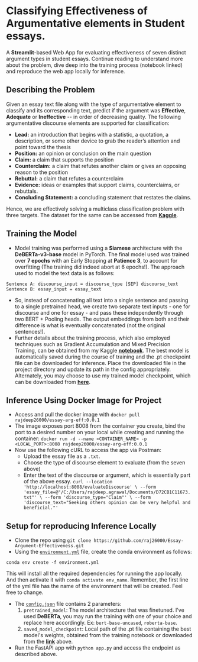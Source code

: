 # Classifying Effectiveness of Argumentative elements in Student essays.
A **Streamlit**-based Web App for evaluating effectiveness of seven distinct argument types in student essays. Continue reading to understand more about the problem, dive deep into the training process (notebook linked) and reproduce the web app locally for inference.

## Describing the Problem
Given an essay text file along with the type of argumentative element to classify and its corresponding text, predict if the argument was **Effective**, **Adequate** or **Ineffective** -- in order of decreasing quality. The following argumentative discourse elements are supported for classification:
- **Lead:**  an introduction that begins with a statistic, a quotation, a description, or some other device to grab the reader’s attention and point toward the thesis
- **Position:** an opinion or conclusion on the main question
- **Claim:** a claim that supports the position
- **Counterclaim:** a claim that refutes another claim or gives an opposing reason to the position
- **Rebuttal:** a claim that refutes a counterclaim
- **Evidence:** ideas or examples that support claims, counterclaims, or rebuttals.
- **Concluding Statement:** a concluding statement that restates the claims.

Hence, we are effectively solving a multiclass classification problem with three targets. The dataset for the same can be accessed from [**Kaggle**](https://www.kaggle.com/competitions/feedback-prize-effectiveness). 

## Training the Model
- Model training was performed using a **Siamese** architecture with the **DeBERTa-v3-base** model in PyTorch. The final model used was trained over **7 epochs** with an Early Stopping at **Patience 3**, to account for overfitting (The training did indeed abort at 6 epochs!). The approach used to model the text data is as follows: 
```
Sentence A: discourse_input = discourse_type [SEP] discourse_text 
Sentence B: essay_input = essay_text
```
- So, instead of concatenating all text into a single sentence and passing to a single pretrained head, we create two separate text inputs - one 
for discourse and one for essay - and pass these independently through two BERT + Pooling heads. The output embeddings from both and their 
difference is what is eventually concatenated (not the original sentences!). 
- Further details about the training process, which also employed techniques such as Gradient Accumulation and Mixed Precision Training, can be obtained from my Kaggle 
[**notebook**](https://www.kaggle.com/code/raj26000/pytorch-feedback-deberta-base-training). The best model is automatically saved during the course of training and the .pt checkpoint file can be downloaded for inference. Place the downloaded file in the project directory and update its path in the config appropriately. 
Alternately, you may choose to use my trained model checkpoint, which can be downloaded from [**here**](https://huggingface.co/raj26000/deberta-base-siamese-feedback-arguments/blob/main/saved_model_state_deberta_siamese_3-stack.pt).

## Inference Using Docker Image for Project
- Access and pull the docker image with `docker pull rajdeep26000/essay-arg-eff:0.0.1`
- The image exposes port 8008 from the container you create, bind the port to a desired number on your local while creating and running the container:
  `docker run -d --name <CONTAINER_NAME> -p <LOCAL_PORT>:8008 rajdeep26000/essay-arg-eff:0.0.1`
- Now use the following cURL to access the app via Postman:
  	- Upload the essay file as a `.txt`.
	- Choose the type of discourse element to evaluate (from the seven above)
	- Enter the text of the discourse or argument, which is essentially part of the above essay.
  `curl --location 'http://localhost:8008/evaluateDiscourse' \
    --form 'essay_file=@"/C:/Users/rajdeep.agrawal/Documents/D72CB1C11673.txt"' \
    --form 'discourse_type="Claim"' \
    --form 'discourse_text="Seeking others opinion can be very helpful and beneficial."'
  `

## Setup for reproducing Inference Locally
- Clone the repo using `git clone https://github.com/raj26000/Essay-Argument-Effectiveness.git`
- Using the [`environment.yml`](environment.yml) file, create the conda environment as follows:
```
conda env create -f environment.yml
```
This will install all the required dependencies for running the app locally.
And then activate it with `conda activate env_name`. Remember, the first line of the yml file has the name of the environment that will be created. Feel free to change.
- The [`config.json`](config.json) file contains 2 parameters:
	1. `pretrained_model`: The model architecture that was finetuned. I've used **DeBERTa**, you may run the training with one of your choice and replace here accordingly. Ex: 	`bert-base-uncased`, `roberta-base`.
	2. `saved_model_checkpoint`: Local path of the .pt file containing the best model's weights, obtained from the training notebook or downloaded from the [**link**](https://huggingface.co/raj26000/deberta-base-siamese-feedback-arguments/blob/main/saved_model_state_deberta_siamese_3-stack.pt) above.
- Run the FastAPI app with `python app.py` and access the endpoint as described above.

